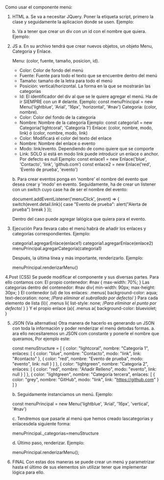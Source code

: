 Como usar el componente menú:
1. HTML
   a. Se va a necesitar JQuery. Poner la etiqueta script, primero la clase y seguidamente la aplicacion donde se usen. Ejemplo:
   
      <script src="https://ajax.googleapis.com/ajax/libs/jquery/2.1.4/jquery.min.js"></script> <!--Este es el JQuery-->
      <script src="script.js"></script> <!--El archivo que se ha de descargar y ubicar debtro de la carpeta de trabajo-->
      <script src="app.js"></script> <!--Este es la aplicacion o el archivo que usará para crar y renderizar el componente-->
      
   b. Va a tener que crear un div con un id con el nombre que quiera. Ejemplo:
      <div id="nav"></div> 
      
2. JS
   a. En su archivo tendrá que crear nuevos objetos, un objeto Menu, Categoria y Enlace.
   
      Menu: (color, fuente, tamaño, posicion, id).
      - Color: Color de fondo del menú
      - Fuente: Fuente para todo el texto que se encuentre dentro del menú
      - Tamaño: tamaño de la letra para todo el menú
      - Posición: vertical/horizontal. La forma en la que se mostrarán las categorías
      - Id: El identificador del div al que se le quiere agregar el menú. Ha de ir SIEMPRE con un # delante.
      Ejemplo:
         const menuPrincipal = new Menu('lightblue', 'Arial', '16px', 'horizontal', '#nav')
      Categoria: (color, nombre).
      - Color: Color del fondo de la categoría
      - Nombre: Nombre de la categoría
      Ejemplo:
         const categoria1 = new Categoria('lightcoral', 'Categoría 1')
      Enlace: (color, nombre, modo, link) ó (color, nombre, modo, link)
      - Color: Modificará el color del texto del enlace
      - Nombre: Nombre del enlace o evento
      - Modo: link/evento. Dependiendo de como quiere que se comporte
      - Link: SOLO si está en modo link  puede introducir un enlace o anchor. Por defecto es null
      Ejemplo:
         const enlace1 = new Enlace('blue', 'Contacto', 'link', 'github.com')
         const enlace2 = new Enlace('red', 'Evento de prueba', 'evento')
   
   b. Para crear eventos ponga en 'nombre' el nombre del evento que desea crear y 'modo' en evento.
      Seguidamente, ha de crear un listener con un switch cuyo case ha de ser el nombre del evento:
   
      document.addEventListener('menuClick', (event) => {
        switch(event.detail.link){
          case "Evento de prueba":
            alert("Alerta de prueba")
            break
          }
      });
   
      Dentro del caso puede agregar lalógica que quiera para el evento.
   
3. Ejecución
   Para llevara cabo el menú habrá de añadir los enlaces y categorías correspondientes. Ejemplo:
   
      categoria1.agregarEnlace(enlace1)
      categoria1.agregarEnlace(enlace2)
      menuPrincipal.agregarCategoria(categoria1)
   
   Después, la última línea y más importante, renderizarlo. Ejemplo:
   
      menuPrincipal.renderizarMenu()
   
4.Post (CSS)
   Se puede modificar el componente y sus diversas partes. Para ello contamos con:
      El propio contenedor: 
         #nav {
            max-width: 70%;
         }
      Las categorias dentro del contenedor:
         #nav div{
             min-width: 90px;
             max-height: 30px;
         }
      El contenedor (ul) de los enlaces:
         .menus{
             background-color: aqua;
             text-decoration: none; /*Para eliminar el subrallado por defecto*/
         }
      Para cada elemento de lista (li){
         .menus li{
             list-style: none; /*Para eliminar el punto por defecto*/
         }
      }
      Y el propio enlace (a){
         .menus a{
            background-color: blueviolet;
         }

5. JSON (Via alternativa)
   Otra manera de hacerlo es generando un JSON con toda la información y poder renderizar el menú detodas formas.
   a. ara ello necesitaremos un JSON com constante y ponerle el nombre que queramos, Por ejemplo este:
   
   const menuStructure = [
    {
        color: "lightcoral",
        nombre: "Categoría 1",
        enlaces: [
            { color: "blue", nombre: "Contacto", modo: "link", link: "#contacto" },
            { color: "red", nombre: "Evento de prueba", modo: "evento", link: null }
        ]
    },
    {
        color: "lightgreen",
        nombre: "Categoría 2",
        enlaces: [
            { color: "red", nombre: "Añadir Relleno", modo: "evento", link: null }
        ]
    },
    {
        color: "lightgreen",
        nombre: "Categoría tercera",
        enlaces: [
            { color: "grey", nombre: "GitHub", modo: "link", link: "https://github.com" }
        ]
    }

   b. Seguidamente instanciamos un menú. Ejemplo:
   
   const menuPrincipal = new Menu('lightblue', 'Arial', '16px', 'vertical', '#nav')

   c. Tendremos que pasarle al menú que hemos creado  lascategorias y enlacesdela siguiente forma:

   menuPrincipal._categorias=menuStructure

   d. Último paso, renderizar. Ejemplo:

   menuPrincipal.renderizarMenu();

5. FINAL
Con estas dos maneras se puede crear un menú y parametrizar hasta el último de sus elementos sin utilizar tener que implementar lógica para ello.
   
